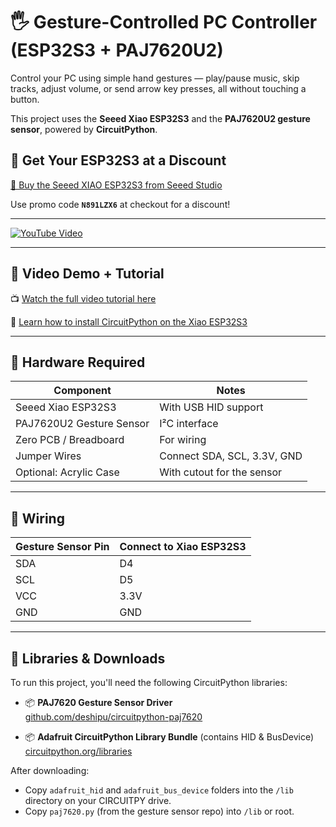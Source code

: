 # 🖐️ Gesture-Controlled PC Controller (ESP32S3 + PAJ7620U2)

Control your PC using simple hand gestures — play/pause music, skip tracks, adjust volume, or send arrow key presses, all without touching a button.

This project uses the **Seeed Xiao ESP32S3** and the **PAJ7620U2 gesture sensor**, powered by **CircuitPython**.

## 💸 Get Your ESP32S3 at a Discount

[🛒 Buy the Seeed XIAO ESP32S3 from Seeed Studio](https://www.seeedstudio.com/XIAO-ESP32S3-p-5627.html?sensecap_affiliate=P9GHEkF&referring_service=link)

Use promo code **`N891LZX6`** at checkout for a discount!

---

[![YouTube Video](https://img.youtube.com/vi/6lv5Pc7rqZE/0.jpg)](https://www.youtube.com/watch?v=6lv5Pc7rqZE)

---

## 🎥 Video Demo + Tutorial

📺 [Watch the full video tutorial here](https://www.youtube.com/watch?v=6lv5Pc7rqZE)

📘 [Learn how to install CircuitPython on the Xiao ESP32S3](https://www.youtube.com/watch?v=InWYwM2DwpM)

---

## 🔧 Hardware Required

| Component                  | Notes                          |
|---------------------------|---------------------------------|
| Seeed Xiao ESP32S3        | With USB HID support            |
| PAJ7620U2 Gesture Sensor  | I²C interface                   |
| Zero PCB / Breadboard     | For wiring                      |
| Jumper Wires              | Connect SDA, SCL, 3.3V, GND     |
| Optional: Acrylic Case    | With cutout for the sensor      |

---

## 🔌 Wiring

| Gesture Sensor Pin | Connect to Xiao ESP32S3 |
|--------------------|-------------------------|
| SDA                | D4                      |
| SCL                | D5                      |
| VCC                | 3.3V                    |
| GND                | GND                     |

---

## 🧰 Libraries & Downloads

To run this project, you'll need the following CircuitPython libraries:

- 📦 **PAJ7620 Gesture Sensor Driver**  
  [github.com/deshipu/circuitpython-paj7620](https://github.com/deshipu/circuitpython-paj7620)

- 📦 **Adafruit CircuitPython Library Bundle** (contains HID & BusDevice)  
  [circuitpython.org/libraries](https://circuitpython.org/libraries)

After downloading:
- Copy `adafruit_hid` and `adafruit_bus_device` folders into the `/lib` directory on your CIRCUITPY drive.
- Copy `paj7620.py` (from the gesture sensor repo) into `/lib` or root.
